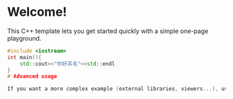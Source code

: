 # Welcome!

This C++ template lets you get started quickly with a simple one-page playground.

```C++ runnable
#include <iostream>
int main(){
    std::cout<<"你好吊毛"<<std::endl
}
# Advanced usage

If you want a more complex example (external libraries, viewers...), use the [Advanced C++ template](https://tech.io/select-repo/598)
